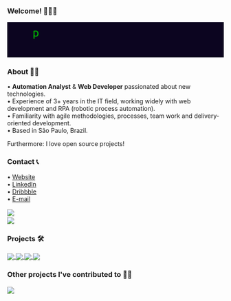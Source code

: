 ### Welcome! 👨🏻‍💻

<img align="center" src="https://raw.githubusercontent.com/pzzzl/pzzzl/main/typing.gif"></img>

### About 👨🏻

• <b>Automation Analyst</b> & <b>Web Developer</b> passionated about new technologies. <br />
• Experience of 3+ years in the IT field, working widely with web development and RPA (robotic process automation). <br />
• Familiarity with agile methodologies, processes, team work and delivery-oriented development. <br />
• Based in São Paulo, Brazil. <br />

Furthermore: I love open source projects!

### Contact 📞

• <a href="https://www.peselli.dev">Website</a> <br />
• <a href="https://www.linkedin.com/in/brunopeselli/">LinkedIn</a> <br />
• <a href="https://dribbble.com/pzzzl">Dribbble</a> <br />
• <a href="mailto:bruno@peselli.dev">E-mail</a>

<a href="#user-activity-overview">
  <img align="center" src="https://github-readme-stats.vercel.app/api?username=pzzzl&theme=dracula&custom_title=Stats&hide=stars&count_private=true&show_icons=true&cache_seconds=1800&include_all_commits=true" />
</a> <br />
<a href="#">
  <img align="center" src="https://github-readme-stats.vercel.app/api/top-langs/?username=pzzzl&layout=compact&theme=dracula&custom_title=Top%20languages&cache_seconds=1800&card_width=445&langs_count=10" />
</a>

### Projects 🛠

<a href="https://github.com/pzzzl/p55">
<img align="center" src="https://github-readme-stats.vercel.app/api/pin/?username=pzzzl&repo=p55&show_owner=false&theme=dracula&cache_seconds=1800" />
</a>

<a href="https://github.com/pzzzl/rpachallenge">
<img align="center" src="https://github-readme-stats.vercel.app/api/pin/?username=pzzzl&repo=rpachallenge&show_owner=false&theme=dracula&cache_seconds=1800" />
</a>

<a href="https://github.com/pzzzl/tasks">
<img align="center" src="https://github-readme-stats.vercel.app/api/pin/?username=pzzzl&repo=tasks&show_owner=false&theme=dracula&cache_seconds=1800" />
</a>

<a href="https://github.com/pzzzl/correios-cep-tester">
<img align="center" src="https://github-readme-stats.vercel.app/api/pin/?username=pzzzl&repo=correios-cep-tester&show_owner=false&theme=dracula&cache_seconds=1800" />
</a>

### Other projects I've contributed to 🤝🏻

<a href="https://github.com/mdn/translated-content">
<img align="center" src="https://github-readme-stats.vercel.app/api/pin/?username=mdn&repo=translated-content&show_owner=true&theme=dracula&cache_seconds=1800" />
</a>
